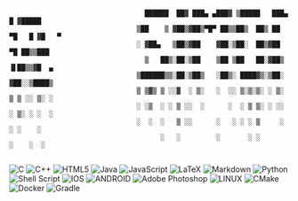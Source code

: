 ```

                                  ██████  ██▓ ███▄ ▄███▓ ▒█████   ███▄    █ ▓█████ 
                                ▒██    ▒ ▓██▒▓██▒▀█▀ ██▒▒██▒  ██▒ ██ ▀█   █ ▓█   ▀ 
                                ░ ▓██▄   ▒██▒▓██    ▓██░▒██░  ██▒▓██  ▀█ ██▒▒███   
                                  ▒   ██▒░██░▒██    ▒██ ▒██   ██░▓██▒  ▐▌██▒▒▓█  ▄ 
                                ▒██████▒▒░██░▒██▒   ░██▒░ ████▓▒░▒██░   ▓██░░▒████▒
                                ▒ ▒▓▒ ▒ ░░▓  ░ ▒░   ░  ░░ ▒░▒░▒░ ░ ▒░   ▒ ▒ ░░ ▒░ ░
                                ░ ░▒  ░ ░ ▒ ░░  ░      ░  ░ ▒ ▒░ ░ ░░   ░ ▒░ ░ ░  ░
                                ░  ░  ░   ▒ ░░      ░   ░ ░ ░ ▒     ░   ░ ░    ░   
                                      ░   ░         ░       ░ ░           ░    ░  ░
      
```
![C](https://img.shields.io/badge/c-%2300599C.svg?style=for-the-badge&logo=c&logoColor=white) ![C++](https://img.shields.io/badge/c++-%2300599C.svg?style=for-the-badge&logo=c%2B%2B&logoColor=white) ![HTML5](https://img.shields.io/badge/html5-%23E34F26.svg?style=for-the-badge&logo=html5&logoColor=white) ![Java](https://img.shields.io/badge/java-%23ED8B00.svg?style=for-the-badge&logo=java&logoColor=white) ![JavaScript](https://img.shields.io/badge/javascript-%23323330.svg?style=for-the-badge&logo=javascript&logoColor=%23F7DF1E) ![LaTeX](https://img.shields.io/badge/latex-%23008080.svg?style=for-the-badge&logo=latex&logoColor=white) ![Markdown](https://img.shields.io/badge/markdown-%23000000.svg?style=for-the-badge&logo=markdown&logoColor=white) ![Python](https://img.shields.io/badge/python-3670A0?style=for-the-badge&logo=python&logoColor=ffdd54) ![Shell Script](https://img.shields.io/badge/shell_script-%23121011.svg?style=for-the-badge&logo=gnu-bash&logoColor=white) ![IOS](https://img.shields.io/badge/IOS-%2320232a.svg?style=for-the-badge&logo=apple&logoColor=white) ![ANDROID](https://img.shields.io/badge/android-%2320232a.svg?style=for-the-badge&logo=android&logoColor=%a4c639) ![Adobe Photoshop](https://img.shields.io/badge/adobephotoshop-%2331A8FF.svg?style=for-the-badge&logo=adobephotoshop&logoColor=white) ![LINUX](https://img.shields.io/badge/Linux-FCC624?style=for-the-badge&logo=linux&logoColor=black) ![CMake](https://img.shields.io/badge/CMake-%23008FBA.svg?style=for-the-badge&logo=cmake&logoColor=white) ![Docker](https://img.shields.io/badge/docker-%230db7ed.svg?style=for-the-badge&logo=docker&logoColor=white) ![Gradle](https://img.shields.io/badge/Gradle-02303A.svg?style=for-the-badge&logo=Gradle&logoColor=white)
